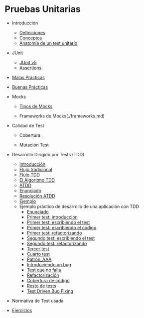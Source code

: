 Pruebas Unitarias
=================

- Introducción

    - [Definiciones](./intro.md)
    - [Conceptos](./conceptos.md)
    - [Anatomía de un test unitario](./anatomia.md)

- JUnit
	
	- [JUnit v5](./junit.md)
	- [Assertions](./assertions.md)
	
	
- [Malas Prácticas](./malas-practicas.md)

- [Buenas Prácticas](./buenas-practicas.md)

- Mocks

	- [Tipos de Mocks](./dobles.md)

	- Frameworks de Mocks(./frameworks.md)

- Calidad de Test

	- Cobertura

	- Mutación Test

- Desarrollo Dirigido por Tests (TDD)

	- [Introducción](./tdd_intro.md)
	- [Flujo tradicional](./tdd_flujo-tradicional.md)
	- [Flujo TDD](./tdd_flujo.md)
	- [El Algoritmo TDD](./tdd_algoritmo.md)
	- [ATDD](./tdd_ATDD.md)
	- [Enunciado](./tdd_ejercicio_enunciado.md)
	- [Resolución ATDD](./tdd_ejercicio_resolucion.md)
	- [Ejemplo](./tdd_algoritmo.md)
	- Ejemplo práctico de desarrollo de una aplicación con TDD
        - [Enunciado](./tdd/01_Enunciado.md)
        - [Primer test: introducción](./tdd/02_Primer_test_intro.md)
        - [Primer test: escribiendo el test](./tdd/03_Primer_test_escribiendo_el_test.md)
        - [Primer test: escribiendo el código](./tdd/04_Primer_test_escribiendo_el_codigo.md)
        - [Primer test: refactorizando](./tdd/05_Primer_test_refactorizando.md)
        - [Segundo test: escribiendo el test](./tdd/06_Segundo_test.md)
        - [Segundo test: refactorizando](./tdd/07_Segundo_test_refactorizando.md)
        - [Tercer test](./tdd/08_Tercer_test.md)
        - [Cuarto test](./tdd/09_Cuarto_test.md)
        - [Patrón_AAA](./tdd/10_Patron_AAA.md)
        - [Introduciendo un bug](./tdd/11_Introduciendo_bug.md)
        - [Test que no falla](./tdd/12_Test_que_no_falla.md)
        - [Refactorización](./tdd/13_Refactorizacion.md)
        - [Cobertura de código](./tdd/14_Cobertura_codigo.md)
        - [Resto de tests](./tdd/15_Resto_de_tests.md)
        - [Test Driven Bug Fixing](./tdd/16_Test_Driven_Bug_Fixing_v2.md)

- Normativa de Test usada

- [Ejercicios](./ejercicios.md)